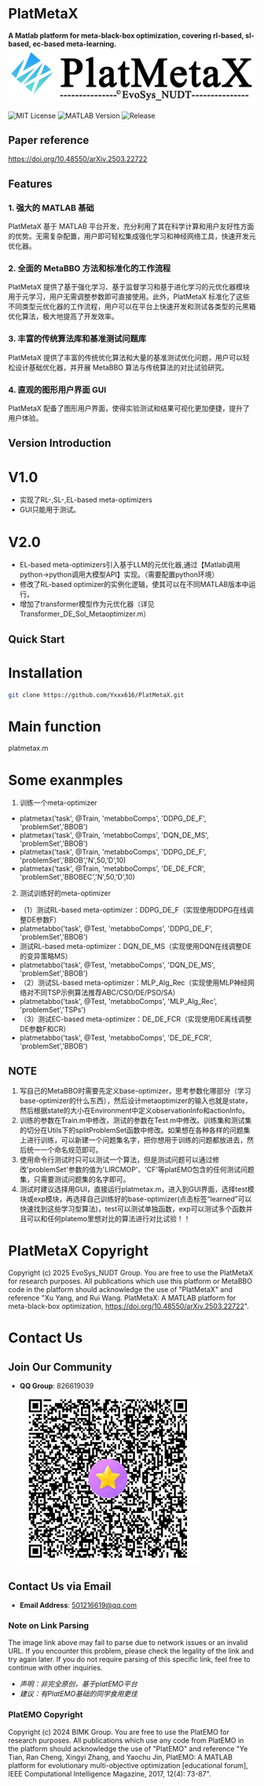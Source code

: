 # PlatMetaX
**A Matlab platform for meta-black-box optimization, covering rl-based, sl-based, ec-based meta-learning.**
![PlatMetaX Logo](https://github.com/Yxxx616/PlatMetaX/blob/main/GUI/platmetaxLOGO2.0.png)

![MIT License](https://img.shields.io/badge/License-MIT-yellow.svg)
![MATLAB Version](https://img.shields.io/badge/MATLAB-R2021a%2B-orange)
![Release](https://img.shields.io/badge/release-2.0-success)


## Paper reference
https://doi.org/10.48550/arXiv.2503.22722


## Features

### 1. 强大的 MATLAB 基础
PlatMetaX 基于 MATLAB 平台开发，充分利用了其在科学计算和用户友好性方面的优势。无需复杂配置，用户即可轻松集成强化学习和神经网络工具，快速开发元优化器。

### 2. 全面的 MetaBBO 方法和标准化的工作流程
PlatMetaX 提供了基于强化学习、基于监督学习和基于进化学习的元优化器模块用于元学习，用户无需调整参数即可直接使用。此外，PlatMetaX 标准化了这些不同类型元优化器的工作流程，用户可以在平台上快速开发和测试各类型的元黑箱优化算法，极大地提高了开发效率。

### 3. 丰富的传统算法库和基准测试问题库
PlatMetaX 提供了丰富的传统优化算法和大量的基准测试优化问题，用户可以轻松设计基础优化器，并开展 MetaBBO 算法与传统算法的对比试验研究。

### 4. 直观的图形用户界面 GUI
PlatMetaX 配备了图形用户界面，使得实验测试和结果可视化更加便捷，提升了用户体验。

## Version Introduction
# V1.0
- 实现了RL-,SL-,EL-based meta-optimizers
- GUI只能用于测试。

# V2.0
- EL-based meta-optimizers引入基于LLM的元优化器,通过【Matlab调用python->python调用大模型API】实现。（需要配置python环境）
- 修改了RL-based optimizer的实例化逻辑，使其可以在不同MATLAB版本中运行。
- 增加了transformer模型作为元优化器（详见Transformer_DE_Sol_Metaoptimizer.m）


## Quick Start

# Installation
```bash
git clone https://github.com/Yxxx616/PlatMetaX.git
```

# Main function
platmetax.m

# Some exanmples
1. 训练一个meta-optimizer
- platmetax('task', @Train, 'metabboComps', 'DDPG_DE_F', 'problemSet','BBOB')
- platmetax('task', @Train, 'metabboComps', 'DQN_DE_MS', 'problemSet','BBOB')
- platmetax('task', @Train, 'metabboComps', 'DDPG_DE_F', 'problemSet','BBOB','N',50,'D',10)
- platmetax('task', @Train, 'metabboComps', 'DE_DE_FCR', 'problemSet','BBOBEC','N',50,'D',10)
2. 测试训练好的meta-optimizer
- （1）测试RL-based meta-optimizer：DDPG_DE_F（实现使用DDPG在线调整DE参数F）
-  platmetabbo('task', @Test, 'metabboComps', 'DDPG_DE_F', 'problemSet','BBOB') 
-  测试RL-based meta-optimizer：DQN_DE_MS（实现使用DQN在线调整DE的变异策略MS）
-  platmetabbo('task', @Test, 'metabboComps', 'DQN_DE_MS', 'problemSet','BBOB')
- （2）测试SL-based meta-optimizer：MLP_Alg_Rec（实现使用MLP神经网络对不同TSP示例算法推荐ABC/CSO/DE/PSO/SA）
-  platmetabbo('task', @Test, 'metabboComps', 'MLP_Alg_Rec', 'problemSet','TSPs')
- （3）测试EC-based meta-optimizer：DE_DE_FCR（实现使用DE离线调整DE参数F和CR）
- platmetabbo('task', @Test, 'metabboComps', 'DE_DE_FCR', 'problemSet','BBOB')

## NOTE
1. 写自己的MetaBBO时需要先定义base-optimizer，思考参数化哪部分（学习base-optimizer的什么东西），然后设计metaoptimizer的输入也就是state，然后根据state的大小在Environment中定义observationInfo和actionInfo。
2. 训练的参数在Train.m中修改，测试的参数在Test.m中修改。训练集和测试集的切分在Utils下的splitProblemSet函数中修改。如果想在各种各样的问题集上进行训练，可以新建一个问题集名字，把你想用于训练的问题都放进去，然后统一一个命名规范即可。
3. 使用命令行测试时只可以测试一个算法，但是测试问题可以通过修改'problemSet'参数的值为'LIRCMOP'、'CF'等platEMO包含的任何测试问题集，只需要测试问题集的名字即可。
4. 测试时建议选择用GUI，直接运行platmetax.m，进入到GUI界面，选择test模块或exp模块，再选择自己训练好的base-optimizer(点击标签“learned”可以快速找到这些学习型算法)，test可以测试单独函数，exp可以测试多个函数并且可以和任何platemo里想对比的算法进行对比试验！！

# PlatMetaX Copyright
Copyright (c) 2025 EvoSys_NUDT Group. You are free to use the PlatMetaX for research purposes. All publications which use this platform or MetaBBO code in the platform should acknowledge the use of "PlatMetaX" and reference "Xu Yang, and Rui Wang. PlatMetaX: A MATLAB platform for meta-black-box optimization, https://doi.org/10.48550/arXiv.2503.22722".


# Contact Us

## Join Our Community
- **QQ Group**: 826619039  
![QQ Group QR Code](https://github.com/Yxxx616/PlatMetaX/blob/main/GUI/qqmobCode.png "Join Our QQ Group")

## Contact Us via Email
- **Email Address**: 501216619@qq.com

### Note on Link Parsing
The image link above may fail to parse due to network issues or an invalid URL. If you encounter this problem, please check the legality of the link and try again later. If you do not require parsing of this specific link, feel free to continue with other inquiries.

- *声明：非完全原创，基于platEMO平台*
- *建议：有PlatEMO基础的同学食用更佳*
### PlatEMO Copyright
Copyright (c) 2024 BIMK Group. You are free to use the PlatEMO for research purposes. All publications which use any code from PlatEMO in the platform should acknowledge the use of "PlatEMO" and reference "Ye Tian, Ran Cheng, Xingyi Zhang, and Yaochu Jin, PlatEMO: A MATLAB platform for evolutionary multi-objective optimization [educational forum], IEEE Computational Intelligence Magazine, 2017, 12(4): 73-87".

